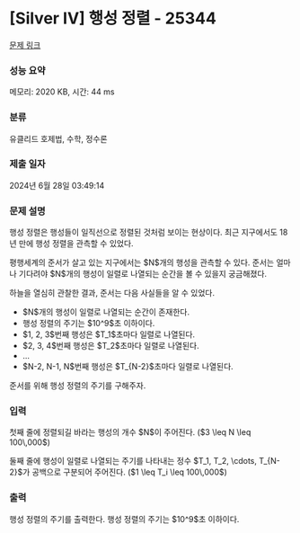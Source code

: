 # [Silver IV] 행성 정렬 - 25344 

[문제 링크](https://www.acmicpc.net/problem/25344) 

### 성능 요약

메모리: 2020 KB, 시간: 44 ms

### 분류

유클리드 호제법, 수학, 정수론

### 제출 일자

2024년 6월 28일 03:49:14

### 문제 설명

<p>행성 정렬은 행성들이 일직선으로 정렬된 것처럼 보이는 현상이다. 최근 지구에서도 18년 만에 행성 정렬을 관측할 수 있었다.</p>

<p>평행세계의 준서가 살고 있는 지구에서는 $N$개의 행성을 관측할 수 있다. 준서는 얼마나 기다려야 $N$개의 행성이 일렬로 나열되는 순간을 볼 수 있을지 궁금해졌다.</p>

<p>하늘을 열심히 관찰한 결과, 준서는 다음 사실들을 알 수 있었다.</p>

<ul>
	<li>$N$개의 행성이 일렬로 나열되는 순간이 존재한다.</li>
	<li>행성 정렬의 주기는 $10^9$초 이하이다.</li>
	<li>$1, 2, 3$번째 행성은 $T_1$초마다 일렬로 나열된다.</li>
	<li>$2, 3, 4$번째 행성은 $T_2$초마다 일렬로 나열된다.</li>
	<li>...</li>
	<li>$N-2, N-1, N$번째 행성은 $T_{N-2}$초마다 일렬로 나열된다.</li>
</ul>

<p>준서를 위해 행성 정렬의 주기를 구해주자.</p>

### 입력 

 <p>첫째 줄에 정렬되길 바라는 행성의 개수 $N$이 주어진다. ($3 \leq N \leq 100\,000$)</p>

<p>둘째 줄에 행성이 일렬로 나열되는 주기를 나타내는 정수 $T_1, T_2, \cdots, T_{N-2}$가 공백으로 구분되어 주어진다. ($1 \leq T_i \leq 100\,000$)</p>

### 출력 

 <p>행성 정렬의 주기를 출력한다. 행성 정렬의 주기는 $10^9$초 이하이다.</p>

